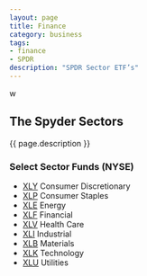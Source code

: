 ```yaml
---
layout: page
title: Finance
category: business
tags:
- finance
- SPDR
description: "SPDR Sector ETF’s"
---
```

w
## The Spyder Sectors

{{ page.description }}

### Select Sector Funds (NYSE)

* [XLY](https://finance.yahoo.com/q?s=XLY) Consumer Discretionary
* [XLP](https://finance.yahoo.com/q?s=XLP) Consumer Staples
* [XLE](https://finance.yahoo.com/q?s=XLE) Energy
* [XLF](https://finance.yahoo.com/q?s=XLF) Financial
* [XLV](https://finance.yahoo.com/q?s=XLV) Health Care
* [XLI](https://finance.yahoo.com/q?s=XLI) Industrial
* [XLB](https://finance.yahoo.com/q?s=XLB) Materials
* [XLK](https://finance.yahoo.com/q?s=XLK) Technology
* [XLU](https://finance.yahoo.com/q?s=XLU) Utilities
